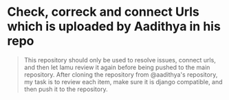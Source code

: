 # Check, correck and connect Urls which is uploaded by Aadithya in his repo
> This repository should only be used to resolve issues, connect urls, and then let Iamu review it again before being pushed to the main repository.
> After cloning the repository from @aadithya's repository, my task is to review each item, make sure it is django compatible, and then push it to the repository.
